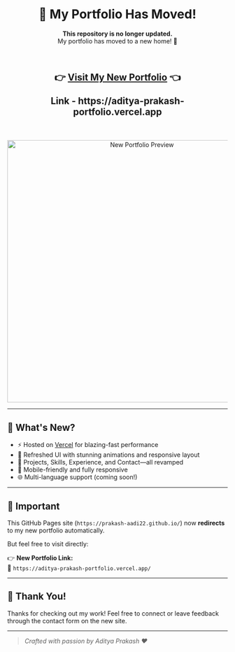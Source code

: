 <h1 align="center">🚀 My Portfolio Has Moved!</h1>

<p align="center">
  <strong>This repository is no longer updated.</strong><br />
  My portfolio has moved to a new home! 🎉
</p>

<br />

<h2 align="center">
  👉 <a href="https://aditya-prakash-portfolio.vercel.app/" target="_blank">Visit My New Portfolio</a> 👈
  <p>Link - https://aditya-prakash-portfolio.vercel.app</p>
</h2>

<br />

<p align="center">
  <a href="https://aditya-prakash-portfolio.vercel.app/" target="_blank">
    <img src="https://aditya-prakash-portfolio.vercel.app/assets/images/p_portfolio.png" alt="New Portfolio Preview" width="600" />
  </a>
</p>

---

## 📢 What's New?

- ⚡ Hosted on [Vercel](https://aditya-prakash-portfolio.vercel.app/) for blazing-fast performance
- 🎨 Refreshed UI with stunning animations and responsive layout
- 🧠 Projects, Skills, Experience, and Contact—all revamped
- 📱 Mobile-friendly and fully responsive
- 🌐 Multi-language support (coming soon!)

---

## 📌 Important

This GitHub Pages site (`https://prakash-aadi22.github.io/`) now **redirects** to my new portfolio automatically.

But feel free to visit directly:

👉 **New Portfolio Link:**  
🔗 `https://aditya-prakash-portfolio.vercel.app/`


---

## 🙏 Thank You!

Thanks for checking out my work! Feel free to connect or leave feedback through the contact form on the new site.

---

> _Crafted with passion by Aditya Prakash ❤️_
